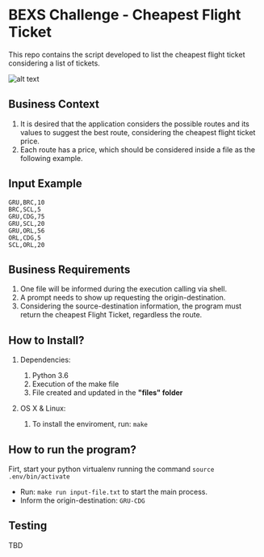 # BEXS Challenge - Cheapest Flight Ticket
This repo contains the script developed to list the cheapest flight ticket considering a list of tickets.

![alt text](https://image.freepik.com/free-vector/airplane-line-path-go-travel-route-airplane-flight-route-with-start-point-dash-line-vector_48946-60.jpg "")

## Business Context
1. It is desired that the application considers the possible routes and its values to suggest the best route, considering the cheapest flight ticket price.
2. Each route has a price, which should be considered inside a file as the following example.

## Input Example ##
```csv
GRU,BRC,10
BRC,SCL,5
GRU,CDG,75
GRU,SCL,20
GRU,ORL,56
ORL,CDG,5
SCL,ORL,20
```

## Business Requirements

1. One file will be informed during the execution calling via shell.
2. A prompt needs to show up requesting the origin-destination.
3. Considering the source-destination information, the program must return the cheapest Flight Ticket, regardless the route.

## How to Install?
1. Dependencies:  
	1. Python 3.6  
	2. Execution of the make file
	3. File created and updated in the __"files" folder__

2. OS X & Linux:  
	1. To install the enviroment, run: ```make ```

## How to run the program?

Firt, start your python virtualenv running the command ```source .env/bin/activate```

* Run: ```make run input-file.txt``` to start the main process.
* Inform the origin-destination: ```GRU-CDG```


## Testing

TBD
